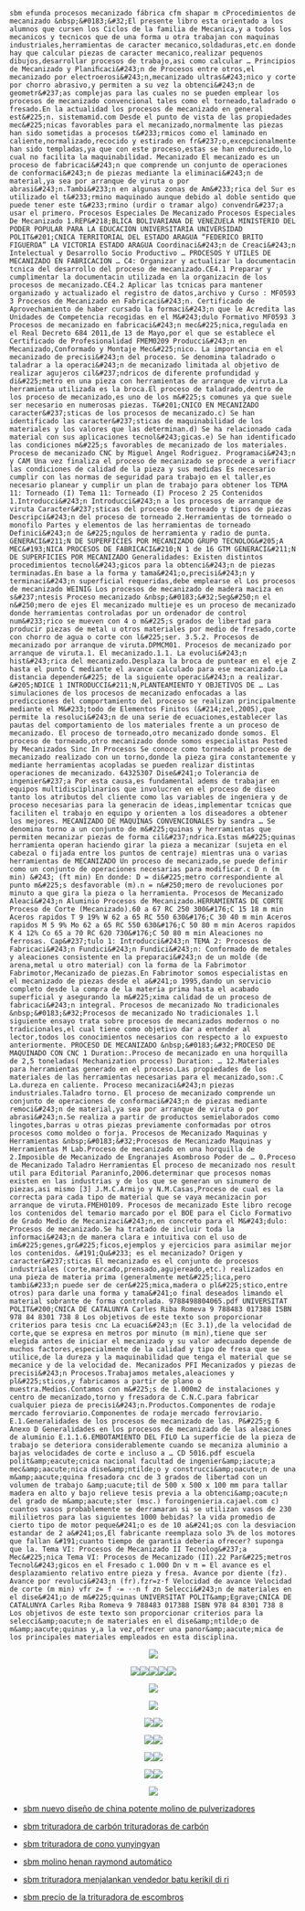 
```
sbm efunda procesos mecanizado fábrica cfm shapar m cProcedimientos de mecanizado &nbsp;&#0183;&#32;El presente libro esta orientado a los alumnos que cursen los Ciclos de la familia de Mecanica,y a todos los mecanicos y tecnicos que de una forma u otra trabajan con maquinas industriales,herramientas de caracter mecanico,soldaduras,etc.en donde hay que calcular piezas de caracter mecanico,realizar pequenos dibujos,desarrollar procesos de trabajo,asi como calcular … Principios de Mecanizado y Planiﬁcaci&#243;n de Procesos entre otros,el mecanizado por electroerosi&#243;n,mecanizado ultras&#243;nico y corte por chorro abrasivo,y permiten a su vez la obtenci&#243;n de geometr&#237;as complejas para las cuales no se pueden emplear los procesos de mecanizado convencional tales como el torneado,taladrado o fresado.En la actualidad los procesos de mecanizado en general est&#225;n. sistemamid.com Desde el punto de vista de las propiedades mec&#225;nicas favorables para el mecanizado,normalmente las piezas han sido sometidas a procesos t&#233;rmicos como el laminado en caliente,normalizado,recocido y estirado en fr&#237;o,excepcionalmente han sido templadas,ya que con este proceso,estas se han endurecido,lo cual no facilita la maquinabilidad. Mecanizado El mecanizado es un proceso de fabricaci&#243;n que comprende un conjunto de operaciones de conformaci&#243;n de piezas mediante la eliminaci&#243;n de material,ya sea por arranque de viruta o por abrasi&#243;n.Tambi&#233;n en algunas zonas de Am&#233;rica del Sur es utilizado el t&#233;rmino maquinado aunque debido al doble sentido que puede tener este t&#233;rmino (urdir o tramar algo) convendr&#237;a usar el primero. Procesos Especiales De Mecanizado Procesos Especiales De Mecanizado 1.REP&#218;BLICA BOLIVARIANA DE VENEZUELA MINISTERIO DEL PODER POPULAR PARA LA EDUCACION UNIVERSITARIA UNIVERSIDAD POLIT&#201;CNICA TERRITORIAL DEL ESTADO ARAGUA “FEDERICO BRITO FIGUEROA” LA VICTORIA ESTADO ARAGUA Coordinaci&#243;n de Creaci&#243;n Intelectual y Desarrollo Socio Productivo … PROCESOS Y UTILES DE MECANIZADO EN FABRICACION … C4: Organizar y actualizar la documentacin tcnica del desarrollo del proceso de mecanizado.CE4.1 Preparar y cumplimentar la documentacin utilizada en la organizacin de los procesos de mecanizado.CE4.2 Aplicar las tcnicas para mantener organizado y actualizado el registro de datos,archivo y Curso : MF0593 3 Procesos de Mecanizado en Fabricaci&#243;n. Certificado de Aprovechamiento de haber cursado la formaci&#243;n que le Acredita las Unidades de Competencia recogidas en el M&#243;dulo Formativo MF0593 3 Procesos de mecanizado en fabricaci&#243;n mec&#225;nica,regulada en el Real Decreto 684 2011,de 13 de Mayo,por el que se establece el Certificado de Profesionalidad FMEM0209 Producci&#243;n en Mecanizado,Conformado y Montaje Mec&#225;nico. La importancia en el mecanizado de precisi&#243;n del proceso. Se denomina taladrado o taladrar a la operaci&#243;n de mecanizado limitada al objetivo de realizar agujeros cil&#237;ndricos de diferente profundidad y di&#225;metro en una pieza con herramientas de arranque de viruta.La herramienta utilizada es la broca.El proceso de taladrado,dentro de los proceso de mecanizado,es uno de los m&#225;s comunes ya que suele ser necesario en numerosas piezas. T&#201;CNICO EN MECANIZADO caracter&#237;sticas de los procesos de mecanizado.c) Se han identificado las caracter&#237;sticas de maquinabilidad de los materiales y los valores que las determinan.d) Se ha relacionado cada material con sus aplicaciones tecnol&#243;gicas.e) Se han identificado las condiciones m&#225;s favorables de mecanizado de los materiales. Proceso de mecanizado CNC by Miguel Angel Rodriguez. Programaci&#243;n y CAM Una vez finaliza el proceso de mecanizado se procede a verifiacr las condiciones de calidad de la pieza y sus medidas Es necesario cumplir con las normas de seguridad para trabajo en el taller,es necesario planear y cumplir un plan de trabajo para obtener los TEMA 11: Torneado (I) Tema 11: Torneado (I) Proceso 2 25 Contenidos 1.Introducci&#243;n Introducci&#243;n a los procesos de arranque de viruta Caracter&#237;sticas del proceso de torneado y tipos de piezas Descripci&#243;n del proceso de torneado 2.Herramientas de torneado o monofilo Partes y elementos de las herramientas de torneado Definici&#243;n de &#225;ngulos de herramienta y radio de punta. GENERACI&#211;N DE SUPERFICIES POR MECANIZADO GRUPO TECNOLOG&#205;A MEC&#193;NICA PROCESOS DE FABRICACI&#210;N 1 de 16 GTM GENERACI&#211;N DE SUPERFICIES POR MECANIZADO Generalidades: Existen distintos procedimientos tecnol&#243;gicos para la obtenci&#243;n de piezas terminadas.En base a la forma y tama&#241;o,precisi&#243;n y terminaci&#243;n superficial requeridas,debe emplearse el Los procesos de mecanizado WEINIG Los procesos de mecanizado de madera maciza en s&#237;ntesis Proceso mecanizado &nbsp;&#0183;&#32;Seg&#250;n el n&#250;mero de ejes El mecanizado multieje es un proceso de mecanizado donde herramientas controladas por un ordenador de control num&#233;rico se mueven con 4 o m&#225;s grados de libertad para producir piezas de metal u otros materiales por medio de fresado,corte con chorro de agua o corte con l&#225;ser. 3.5.2. Procesos de mecanizado por arranque de viruta.DPMCM01. Procesos de mecanizado por arranque de viruta.1. El mecanizado.1.1. La evoluci&#243;n hist&#243;rica del mecanizado.Desplaza la broca de puntear en el eje Z hasta el punto C mediante el avance calculado para ese mecanizado.La distancia depender&#225; de la siguiente operaci&#243;n a realizar. &#205;NDICE 1 INTRODUCCI&#211;N,PLANTEAMIENTO Y OBJETIVOS DE … Las simulaciones de los procesos de mecanizado enfocadas a las predicciones del comportamiento del proceso se realizan principalmente mediante el M&#233;todo de Elementos Finitos (&#214;zel,2005),que permite la resoluci&#243;n de una serie de ecuaciones,establecer las pautas del comportamiento de los materiales frente a un proceso de mecanizado. El proceso de torneado,otro mecanizado donde somos. El proceso de torneado,otro mecanizado donde somos especialistas Posted by Mecanizados Sinc In Procesos Se conoce como torneado al proceso de mecanizado realizado con un torno,donde la pieza gira constantemente y mediante herramientas acopladas se pueden realizar distintas operaciones de mecanizado. 64325307 Dise&#241;o Tolerancia de ingenier&#237;a Por esta causa,es fundamental adems de trabajar en equipos multidisciplinarios que involucren en el proceso de diseo tanto los atributos del cliente como las variables de ingeniera y de proceso necesarias para la generacin de ideas,implementar tcnicas que faciliten el trabajo en equipo y orienten a los diseadores a obtener los mejores. MECANIZADO DE MAQUINAS CONVENCIONALES by sandra … Se denomina torno a un conjunto de m&#225;quinas y herramientas que permiten mecanizar piezas de forma cil&#237;ndrica.Estas m&#225;quinas herramienta operan haciendo girar la pieza a mecanizar (sujeta en el cabezal o fijada entre los puntos de centraje) mientras una o varias herramientas de MECANIZADO Un proceso de mecanizado,se puede definir como un conjunto de operaciones necesarias para modificar.c D n (m min) &#243; (ft min) En donde: D = di&#225;metro correspondiente al punto m&#225;s desfavorable (m).n = n&#250;mero de revoluciones por minuto a que gira la pieza o la herramienta. Procesos de Mecanizado Aleaci&#243;n Aluminio Procesos de Mecanizado.HERRAMIENTAS DE CORTE Proceso de Corte (Mecanizado).60 a 67 RC 250 300&#176;C 15 18 m min Aceros rapidos T 9 19% W 62 a 65 RC 550 630&#176;C 30 40 m min Aceros rapidos M 5 9% Mo 62 a 65 RC 550 630&#176;C 50 80 m min Aceros rapidos K 4 12% Co 65 a 70 RC 620 730&#176;C 50 80 m min Aleaciones no ferrosas. Cap&#237;tulo 1: Introducci&#243;n TEMA 2: Procesos de Fabricaci&#243;n Fundici&#243;n Fundici&#243;n: Conformado de metales y aleaciones consistente en la preparaci&#243;n de un molde (de arena,metal u otro material) con la forma de la Fabrimotor Fabrimotor,Mecanizado de piezas.En Fabrimotor somos especialistas en el mecanizado de piezas desde el a&#241;o 1995,dando un servicio completo desde la compra de la materia prima hasta el acabado superficial y asegurando la m&#225;xima calidad de un proceso de fabricaci&#243;n integral. Procesos de mecanizado No tradicionales &nbsp;&#0183;&#32;Procesos de mecanizado No tradicionales 1.l siguiente ensayo trata sobre procesos de mecanizados modernos o no tradicionales,el cual tiene como objetivo dar a entender al lector,todos los conocimientos necesarios con respecto a lo expuesto anteriormente. PROCESO DE MECANIZADO &nbsp;&#0183;&#32;PROCESO DE MAQUINADO CON CNC 1 Duration:.Proceso de mecanizado en una horquilla de 2,5 toneladas( Mechanization process) Duration: … 12.Materiales para herramientas generado en el proceso.Las propiedades de los materiales de las herramientas necesarias para el mecanizado,son:.C La.dureza en caliente. Proceso mecanizaci&#243;n piezas industriales.Taladro torno. El proceso de mecanizado comprende un conjunto de operaciones de conformaci&#243;n de piezas mediante remoci&#243;n de material,ya sea por arranque de viruta o por abrasi&#243;n.Se realiza a partir de productos semielaborados como lingotes,barras u otras piezas previamente conformadas por otros procesos como moldeo o forja. Procesos de Mecanizado Maquinas y Herramientas &nbsp;&#0183;&#32;Procesos de Mecanizado Maquinas y Herramientas M Lab.Proceso de mecanizado en una horquilla de 2.Imposible de Mecanizado de Engranajes Asombroso Poder de … 0.Proceso de Mecanizado Taladro Herramientas El proceso de mecanizado nos result util para Editorial Paraninfo,2006.determinar que procesos nomas existen en las industrias y de los que se generan un sinumero de piezas,asi mismo [3] J.M.C.Armijo y N.M.Casas,Proceso de cual es la correcta para cada tipo de material que se vaya mecanizacin por arranque de viruta.FMEH0109. Procesos de mecanizado Este libro recoge los contenidos del temario marcado por el BOE para el Ciclo Formativo de Grado Medio de Mecanizaci&#243;n,en concreto para el M&#243;dulo: Procesos de mecanizado.Se ha tratado de incluir toda la informaci&#243;n de manera clara e intuitiva con el uso de im&#225;genes,gr&#225;ficos,ejemplos y ejercicios para asimilar mejor los contenidos. &#191;Qu&#233; es el mecanizado? Origen y caracter&#237;sticas El mecanizado es el conjunto de procesos industriales (corte,marcado,prensado,agujereado,etc.) realizados en una pieza de materia prima (generalmente met&#225;lica,pero tambi&#233;n puede ser de cer&#225;mica,madera o pl&#225;stico,entre otros) para darle una forma y tama&#241;o final deseados limando el material sobrante de forma controlada. 9788498804065.pdf UNIVERSITAT POLIT&#200;CNICA DE CATALUNYA Carles Riba Romeva 9 788483 017388 ISBN 978 84 8301 738 8 Los objetivos de este texto son proporcionar criterios para tesis cnc La ecuaci&#243;n (Ec 3.1),de la velocidad de corte,que se expresa en metros por minuto (m min),tiene que ser elegida antes de iniciar el mecanizado y su valor adecuado depende de muchos factores,especialmente de la calidad y tipo de fresa que se utilice,de la dureza y la maquinabilidad que tenga el material que se mecanice y de la velocidad de. Mecanizados PFI Mecanizados y piezas de precisi&#243;n Procesos.Trabajamos metales,aleaciones y pl&#225;sticos,y fabricamos a partir de plano o muestra.Medios.Contamos con m&#225;s de 1.000m2 de instalaciones y centro de mecanizado,torno y fresadora de C.N.C.para fabricar cualquier pieza de precisi&#243;n.Productos.Componentes de rodaje mercado ferroviario.Componentes de rodaje mercado ferroviario. E.1.Generalidades de los procesos de mecanizado de las. P&#225;g 6 Anexo D Generalidades en los procesos de mecanizado de las aleaciones de aluminio E.1.1.6.EMBOTAMIENTO DEL FILO La superficie de la pieza de trabajo se deteriora considerablemente cuando se mecaniza aluminio a bajas velocidades de corte e incluso a … CD 5016.pdf escuela polit&amp;eacute;cnica nacional facultad de ingenier&amp;iacute;a mec&amp;aacute;nica dise&amp;ntilde;o y construcci&amp;oacute;n de una m&amp;aacute;quina fresadora cnc de 3 grados de libertad con un volumen de trabajo &amp;uacute;til de 500 x 500 x 100 mm para tallar madera en alto y bajo relieve tesis previa a la obtenci&amp;oacute;n del grado de m&amp;aacute;ster (msc.) foroingenieria.cajael.com c) cuantos vasos probablemente se derramaran si se utilizan vasos de 230 mililietros para las siguientes 1000 bebidas? la vida promedio de cierto tipo de motor peque&#241;o es de 10 a&#241;os con la desviacion estandar de 2 a&#241;os,El fabricante reemplaza solo 3% de los motores que fallan &#191;cuanto tiempo de garantia deberia ofrecer? suponga que la. Tema VI: Procesos de Mecanizado II Tecnolog&#237;a Mec&#225;nica Tema VI: Procesos de Mecanizado (II).22 Par&#225;metros Tecnol&#243;gicos en el Fresado c 1.000 Dn v π = El avance es el desplazamiento relativo entre pieza y fresa. Avance por diente (fz). Avance por revoluci&#243;n (fr).fzr=z⋅f Velocidad de avance Velocidad de corte (m min) vfr z= f ⋅= ⋅⋅n f zn Selecci&#243;n de materiales en el dise&#241;o de m&#225;quinas UNIVERSITAT POLIT&amp;Egrave;CNICA DE CATALUNYA Carles Riba Romeva 9 788483 017388 ISBN 978 84 8301 738 8 Los objetivos de este texto son proporcionar criterios para la selecci&amp;oacute;n de materiales en el dise&amp;ntilde;o de m&amp;aacute;quinas y,a la vez,ofrecer una panor&amp;aacute;mica de los principales materiales empleados en esta disciplina. 
```

<div align="center">

<a href="https://es-crusher.shibang-china.com/github&k=sbm+efunda+procesos+mecanizado+f%C3%A1brica+cfm+shapar+m+c"><img src="https://static.shibang-china.com/es/crusher/logo.jpg"></a>

<a href="https://es-crusher.shibang-china.com/github&k=sbm+efunda+procesos+mecanizado+f%C3%A1brica+cfm+shapar+m+c"><img src="https://static.shibang-china.com/es/crusher/index.jpg"></a><a href="https://es-crusher.shibang-china.com/material.htmlgithub&k=sbm+efunda+procesos+mecanizado+f%C3%A1brica+cfm+shapar+m+c"><img src="https://static.shibang-china.com/es/crusher/material.jpg"></a><a href="https://es-crusher.shibang-china.com/application.htmlgithub&k=sbm+efunda+procesos+mecanizado+f%C3%A1brica+cfm+shapar+m+c"><img src="https://static.shibang-china.com/es/crusher/application.jpg"></a><a href="https://es-crusher.shibang-china.com/aboutus.htmlgithub&k=sbm+efunda+procesos+mecanizado+f%C3%A1brica+cfm+shapar+m+c"><img src="https://static.shibang-china.com/es/crusher/aboutus.jpg"></a><a href="https://es-crusher.shibang-china.com/contact.htmlgithub&k=sbm+efunda+procesos+mecanizado+f%C3%A1brica+cfm+shapar+m+c"><img src="https://static.shibang-china.com/es/crusher/contact.jpg"></a>

<a href="https://es-crusher.shibang-china.com/github&k=sbm+efunda+procesos+mecanizado+f%C3%A1brica+cfm+shapar+m+c"><img src="https://static.shibang-china.com/es/crusher/banner.jpg"></a>

<a href="https://swt.shibang-china.com/github&k=sbm+efunda+procesos+mecanizado+f%C3%A1brica+cfm+shapar+m+c"><img src="https://static.shibang-china.com/es/crusher/text.jpg"></a>

<a href="https://swt.shibang-china.com/github&k=sbm+efunda+procesos+mecanizado+f%C3%A1brica+cfm+shapar+m+c"><img src="https://static.shibang-china.com/es/crusher/chat.jpg"></a><a href="https://es-crusher.shibang-china.com/contact.htmlgithub&k=sbm+efunda+procesos+mecanizado+f%C3%A1brica+cfm+shapar+m+c"><img src="https://static.shibang-china.com/es/crusher/message.jpg"></a>

<a href="https://es-crusher.shibang-china.com/products/pe.htmlgithub&k=sbm+efunda+procesos+mecanizado+f%C3%A1brica+cfm+shapar+m+c"><img src="https://static.shibang-china.com/es/crusher/pe.jpg"></a><a href="https://es-crusher.shibang-china.com/products/pf.htmlgithub&k=sbm+efunda+procesos+mecanizado+f%C3%A1brica+cfm+shapar+m+c"><img src="https://static.shibang-china.com/es/crusher/pf.jpg"></a>

<a href="https://es-crusher.shibang-china.com/products/hpt.htmlgithub&k=sbm+efunda+procesos+mecanizado+f%C3%A1brica+cfm+shapar+m+c"><img src="https://static.shibang-china.com/es/crusher/hpt.jpg"></a><a href="https://es-crusher.shibang-china.com/products/vsi.htmlgithub&k=sbm+efunda+procesos+mecanizado+f%C3%A1brica+cfm+shapar+m+c"><img src="https://static.shibang-china.com/es/crusher/vsi.jpg"></a>

<a href="https://es-crusher.shibang-china.com/products/klv.htmlgithub&k=sbm+efunda+procesos+mecanizado+f%C3%A1brica+cfm+shapar+m+c"><img src="https://static.shibang-china.com/es/crusher/klv.jpg"></a><a href="https://es-crusher.shibang-china.com/products/portable.htmlgithub&k=sbm+efunda+procesos+mecanizado+f%C3%A1brica+cfm+shapar+m+c"><img src="https://static.shibang-china.com/es/crusher/portable.jpg"></a>

<a href="https://swt.shibang-china.com/github&k=sbm+efunda+procesos+mecanizado+f%C3%A1brica+cfm+shapar+m+c"><img src="https://static.shibang-china.com/es/crusher/case.jpg"></a>

</div>


* [sbm nuevo diseño de china potente molino de pulverizadores](sbm%20nuevo%20dise%C3%B1o%20de%20china%20potente%20molino%20de%20pulverizadores.md)

* [sbm trituradora de carbón trituradoras de carbón](sbm%20trituradora%20de%20carb%C3%B3n%20trituradoras%20de%20carb%C3%B3n.md)

* [sbm trituradora de cono yunyingyan](sbm%20trituradora%20de%20cono%20yunyingyan.md)

* [sbm molino henan raymond automático](sbm%20molino%20henan%20raymond%20autom%C3%A1tico.md)

* [sbm trituradora menjalankan vendedor batu kerikil di ri](sbm%20trituradora%20menjalankan%20vendedor%20batu%20kerikil%20di%20ri.md)

* [sbm precio de la trituradora de escombros](sbm%20precio%20de%20la%20trituradora%20de%20escombros.md)